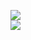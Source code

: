 [![](https://img.shields.io/badge/Made%20With-Github%20Spray-lightgrey.svg?style=for-the-badge&logo=github)](https://github.com/Annihil/github-spray#25038)  
[![](https://i.imgur.com/2DrTn0Z.gif)](https://github.com/Annihil/github-spray)